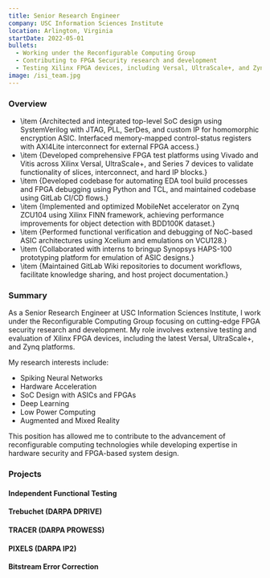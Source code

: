 ```yaml
---
title: Senior Research Engineer
company: USC Information Sciences Institute
location: Arlington, Virginia
startDate: 2022-05-01
bullets:
  - Working under the Reconfigurable Computing Group
  - Contributing to FPGA Security research and development
  - Testing Xilinx FPGA devices, including Versal, UltraScale+, and Zynq
image: /isi_team.jpg
---
```

### Overview
- \item {Architected and integrated top-level SoC design using SystemVerilog with JTAG, PLL, SerDes, and custom IP for homomorphic encryption ASIC. Interfaced memory-mapped control-status registers with AXI4Lite interconnect for external FPGA access.}
- \item {Developed comprehensive FPGA test platforms using Vivado and Vitis across Xilinx Versal, UltraScale+, and Series 7 devices to validate functionality of slices, interconnect, and hard IP blocks.}
- \item {Developed codebase for automating EDA tool build processes and FPGA debugging using Python and TCL, and maintained codebase using GitLab CI/CD flows.}
- \item {Implemented and optimized MobileNet accelerator on Zynq ZCU104 using Xilinx FINN framework, achieving performance improvements for object detection with BDD100K dataset.}
- \item {Performed functional verification and debugging of NoC-based ASIC architectures using Xcelium and emulations on VCU128.}
- \item {Collaborated with interns to bringup Synopsys HAPS-100 prototyping platform for emulation of ASIC designs.}
- \item {Maintained GitLab Wiki repositories to document workflows, facilitate knowledge sharing, and host project documentation.}
### Summary
As a Senior Research Engineer at USC Information Sciences Institute, I work under the Reconfigurable Computing Group focusing on cutting-edge FPGA security research and development. My role involves extensive testing and evaluation of Xilinx FPGA devices, including the latest Versal, UltraScale+, and Zynq platforms.

My research interests include:

- Spiking Neural Networks
- Hardware Acceleration
- SoC Design with ASICs and FPGAs
- Deep Learning
- Low Power Computing
- Augmented and Mixed Reality

This position has allowed me to contribute to the advancement of reconfigurable computing technologies while developing expertise in hardware security and FPGA-based system design.

### Projects

#### Independent Functional Testing

#### Trebuchet (DARPA DPRIVE)

#### TRACER (DARPA PROWESS)

#### PIXELS (DARPA IP2)

#### Bitstream Error Correction